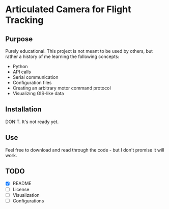 # Articulated Camera for Flight Tracking

## Purpose
Purely educational. This project is not meant to be used by others, but rather a history of me learning the following concepts: 
- Python 
- API calls
- Serial communication
- Configuration files
- Creating an arbitrary motor command protocol
- Visualizing GIS-like data

## Installation
DON'T. It's not ready yet.

## Use
Feel free to download and read through the code - but I don't promise it will work. 

## TODO
- [x] README
- [ ] License 
- [ ] Visualization 
- [ ] Configurations